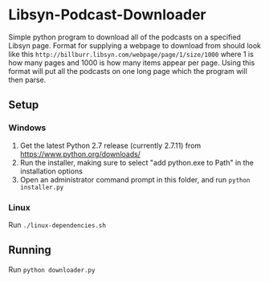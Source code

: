 # Libsyn-Podcast-Downloader

Simple python program to download all of the podcasts on a specified Libsyn page.  Format for supplying a webpage to download from should look like this `http://billburr.libsyn.com/webpage/page/1/size/1000` where 1 is how many pages and 1000 is how many items appear per page.  Using this format will put all the podcasts on one long page which the program will then parse.  

## Setup

### Windows

1. Get the latest Python 2.7 release (currently 2.7.11) from https://www.python.org/downloads/
2. Run the installer, making sure to select "add python.exe to Path" in the installation options
3. Open an administrator command prompt in this folder, and run `python installer.py`

### Linux

Run `./linux-dependencies.sh`

## Running

Run `python downloader.py`
